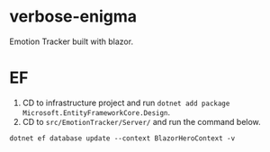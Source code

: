 # verbose-enigma
Emotion Tracker built with blazor.

# EF 
1. CD to infrastructure project and run `dotnet add package Microsoft.EntityFrameworkCore.Design`.
2. CD to `src/EmotionTracker/Server/` and run the command below.

```
dotnet ef database update --context BlazorHeroContext -v
```
